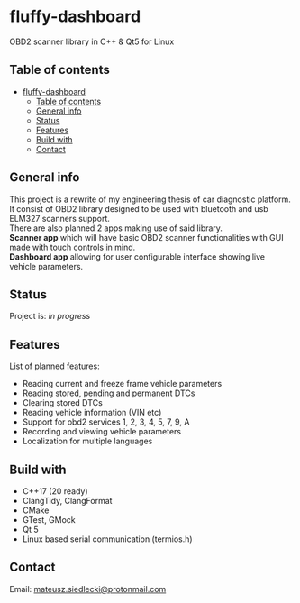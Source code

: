 # fluffy-dashboard

OBD2 scanner library in C++ & Qt5 for Linux

## Table of contents

- [fluffy-dashboard](#fluffy-dashboard)
  - [Table of contents](#table-of-contents)
  - [General info](#general-info)
  - [Status](#status)
  - [Features](#features)
  - [Build with](#build-with)
  - [Contact](#contact)

## General info

This project is a rewrite of my engineering thesis of car diagnostic platform.
It consist of OBD2 library designed to be used with  bluetooth and usb ELM327 scanners support.  
There are also planned 2 apps making use of said library.  
**Scanner app** which will have basic OBD2 scanner functionalities with GUI made with touch controls in mind.  
**Dashboard app** allowing for user configurable interface showing live vehicle parameters.

## Status

Project is: *in progress*

## Features

List of planned features:

- Reading current and freeze frame vehicle parameters
- Reading stored, pending and permanent DTCs
- Clearing stored DTCs
- Reading vehicle information (VIN etc)
- Support for obd2 services 1, 2, 3, 4, 5, 7, 9, A
- Recording and viewing vehicle parameters
- Localization for multiple languages

## Build with

- C++17 (20 ready)
- ClangTidy, ClangFormat
- CMake
- GTest, GMock
- Qt 5
- Linux based serial communication (termios.h)

## Contact

Email:  <mateusz.siedlecki@protonmail.com>
